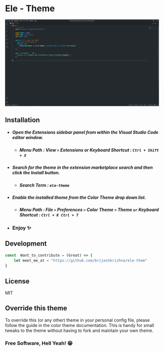 # Ele - Theme



[![N|Solid](https://github.com/Brijeshkrishna/ele/blob/main/img/ele-1.png?raw=true)](https://github.com/Brijeshkrishna/ele/blob/main/img/ele-1.png?raw=true)




## Installation


- ##### Open the Extensions sidebar panel from within the Visual Studio Code editor window.
     - ##### Menu Path : View ```>``` Extensions or Keyboard Shortcut : ``` Ctrl + Shift + X ```

 - ##### Search for the theme in the extension marketplace search and then click the Install button.
    - ##### Search Term : ```ele-theme```

- ##### Enable the installed theme from the Color Theme drop down list.
    - ##### Menu Path : File ```>``` Preferences ```>``` Color Theme ```>``` Theme ```or``` Keyboard Shortcut : ``` Ctrl + K Ctrl + T ```  
- ### Enjoy ✨
## Development

```javascript
const  Want_to_contribute = (Great) => {
    let meet_me_at = "https://github.com/brijeshkrishna/ele-them"
}
```


## License

MIT

## Override this theme
To override this (or any other) theme in your personal config file, please follow the guide in the color theme documentation. This is handy for small tweaks to the theme without having to fork and maintain your own theme.

### Free Software, Hell Yeah! 😁
